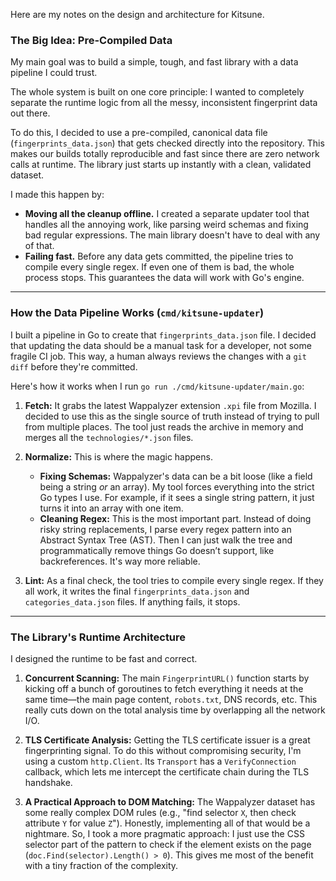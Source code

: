Here are my notes on the design and architecture for Kitsune.

### The Big Idea: Pre-Compiled Data

My main goal was to build a simple, tough, and fast library with a data pipeline I could trust.

The whole system is built on one core principle: I wanted to completely separate the runtime logic from all the messy, inconsistent fingerprint data out there.

To do this, I decided to use a pre-compiled, canonical data file (`fingerprints_data.json`) that gets checked directly into the repository. This makes our builds totally reproducible and fast since there are zero network calls at runtime. The library just starts up instantly with a clean, validated dataset.

I made this happen by:
* **Moving all the cleanup offline.** I created a separate updater tool that handles all the annoying work, like parsing weird schemas and fixing bad regular expressions. The main library doesn't have to deal with any of that.
* **Failing fast.** Before any data gets committed, the pipeline tries to compile every single regex. If even one of them is bad, the whole process stops. This guarantees the data will work with Go's engine.

---

### How the Data Pipeline Works (`cmd/kitsune-updater`)

I built a pipeline in Go to create that `fingerprints_data.json` file. I decided that updating the data should be a manual task for a developer, not some fragile CI job. This way, a human always reviews the changes with a `git diff` before they're committed.

Here's how it works when I run `go run ./cmd/kitsune-updater/main.go`:

1.  **Fetch:** It grabs the latest Wappalyzer extension `.xpi` file from Mozilla. I decided to use this as the single source of truth instead of trying to pull from multiple places. The tool just reads the archive in memory and merges all the `technologies/*.json` files.

2.  **Normalize:** This is where the magic happens.
    * **Fixing Schemas:** Wappalyzer's data can be a bit loose (like a field being a string *or* an array). My tool forces everything into the strict Go types I use. For example, if it sees a single string pattern, it just turns it into an array with one item.
    * **Cleaning Regex:** This is the most important part. Instead of doing risky string replacements, I parse every regex pattern into an Abstract Syntax Tree (AST). Then I can just walk the tree and programmatically remove things Go doesn’t support, like backreferences. It's way more reliable.

3.  **Lint:** As a final check, the tool tries to compile every single regex. If they all work, it writes the final `fingerprints_data.json` and `categories_data.json` files. If anything fails, it stops.

---

### The Library's Runtime Architecture

I designed the runtime to be fast and correct.

1.  **Concurrent Scanning:** The main `FingerprintURL()` function starts by kicking off a bunch of goroutines to fetch everything it needs at the same time—the main page content, `robots.txt`, DNS records, etc. This really cuts down on the total analysis time by overlapping all the network I/O.

2.  **TLS Certificate Analysis:** Getting the TLS certificate issuer is a great fingerprinting signal. To do this without compromising security, I'm using a custom `http.Client`. Its `Transport` has a `VerifyConnection` callback, which lets me intercept the certificate chain during the TLS handshake.

3.  **A Practical Approach to DOM Matching:** The Wappalyzer dataset has some really complex DOM rules (e.g., "find selector `X`, then check attribute `Y` for value `Z`"). Honestly, implementing all of that would be a nightmare. So, I took a more pragmatic approach: I just use the CSS selector part of the pattern to check if the element exists on the page (`doc.Find(selector).Length() > 0`). This gives me most of the benefit with a tiny fraction of the complexity.